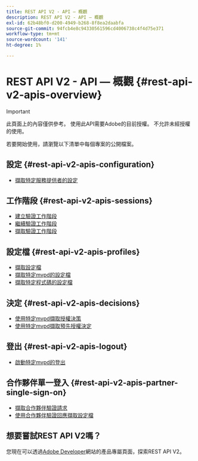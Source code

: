 ```yaml
---
title: REST API V2 - API — 概觀
description: REST API V2 - API — 概觀
exl-id: 62b48bf0-d200-4949-b268-8f8ea2daabfa
source-git-commit: 94fcb4e8c94330561596cd4006738c4f4d75e371
workflow-type: tm+mt
source-wordcount: '141'
ht-degree: 1%

---
```


# REST API V2 - API — 概觀 {#rest-api-v2-apis-overview}

>[!IMPORTANT]
>
> 此頁面上的內容僅供參考。 使用此API需要Adobe的目前授權。 不允許未經授權的使用。

若要開始使用，請瀏覽以下清單中每個專案的公開檔案。

## 設定 {#rest-api-v2-apis-configuration}

* [擷取特定服務提供者的設定](configuration-apis/rest-api-v2-configuration-apis-retrieve-configuration-for-specific-service-provider.md)

## 工作階段 {#rest-api-v2-apis-sessions}

* [建立驗證工作階段](sessions-apis/rest-api-v2-sessions-apis-create-authentication-session.md)
* [繼續驗證工作階段](sessions-apis/rest-api-v2-sessions-apis-resume-authentication-session.md)
* [擷取驗證工作階段](sessions-apis/rest-api-v2-sessions-apis-retrieve-authentication-session-information-using-code.md)

## 設定檔 {#rest-api-v2-apis-profiles}

* [擷取設定檔](profiles-apis/rest-api-v2-profiles-apis-retrieve-profiles.md)
* [擷取特定mvpd的設定檔](profiles-apis/rest-api-v2-profiles-apis-retrieve-profile-for-specific-mvpd.md)
* [擷取特定程式碼的設定檔](profiles-apis/rest-api-v2-profiles-apis-retrieve-profile-for-specific-code.md)

## 決定 {#rest-api-v2-apis-decisions}

* [使用特定mvpd擷取授權決策](decisions-apis/rest-api-v2-decisions-apis-retrieve-authorization-decisions-using-specific-mvpd.md)
* [使用特定mvpd擷取預先授權決定](decisions-apis/rest-api-v2-decisions-apis-retrieve-preauthorization-decisions-using-specific-mvpd.md)

## 登出 {#rest-api-v2-apis-logout}

* [啟動特定mvpd的登出](logout-apis/rest-api-v2-logout-apis-initiate-logout-for-specific-mvpd.md)

## 合作夥伴單一登入 {#rest-api-v2-apis-partner-single-sign-on}

* [擷取合作夥伴驗證請求](partner-single-sign-on-apis/rest-api-v2-partner-single-sign-on-apis-retrieve-partner-authentication-request.md)
* [使用合作夥伴驗證回應擷取設定檔](partner-single-sign-on-apis/rest-api-v2-partner-single-sign-on-apis-retrieve-profile-using-partner-authentication-response.md)

## 想要嘗試REST API V2嗎？

您現在可以透過[Adobe Developer](https://developer.adobe.com/adobe-pass/)網站的產品專屬頁面，探索REST API V2。
